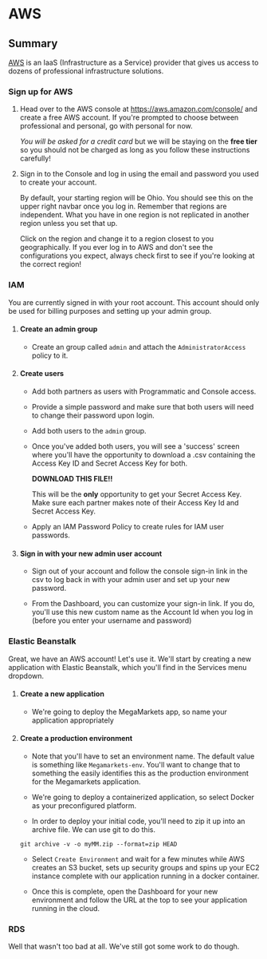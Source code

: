 # AWS

## Summary

[AWS](https://aws.amazon.com/) is an IaaS (Infrastructure as a Service) provider that gives us access to dozens of professional infrastructure solutions.  

### Sign up for AWS

1. Head over to the AWS console at https://aws.amazon.com/console/ and create a free AWS account.  If you're prompted to choose between professional and personal, go with personal for now.  

    *You will be asked for a credit card* but we will be staying on the **free tier** so you should not be charged as long as you follow these instructions carefully!

1. Sign in to the Console and log in using the email and password you used to create your account.

    By default, your starting region will be Ohio.  You should see this on the upper right navbar once you log in.  Remember that regions are independent.  What you have in one region is not replicated in another region unless you set that up.  

    Click on the region and change it to a region closest to you geographically.  If you ever log in to AWS and don't see the configurations you expect, always check first to see if you're looking at the correct region!

### IAM

You are currently signed in with your root account.  This account should only be used for billing purposes and setting up your admin group.

1. #### Create an admin group

    - Create an group called `admin` and attach the `AdministratorAccess` policy to it.

1. #### Create users

    - Add both partners as users with Programmatic and Console access.

    - Provide a simple password and make sure that both users will need to change their password upon login.

    - Add both users to the `admin` group.

    - Once you've added both users, you will see a 'success' screen where you'll have the opportunity to download a .csv containing the Access Key ID and Secret Access Key for both.  

        **DOWNLOAD THIS FILE!!**  

        This will be the **only** opportunity to get your Secret Access Key. Make sure each partner makes note of their Access Key Id and Secret Access Key.

    - Apply an IAM Password Policy to create rules for IAM user passwords.

1. #### Sign in with your new admin user account

    - Sign out of your account and follow the console sign-in link in the csv to log back in with your admin user and set up your new password.

    - From the Dashboard, you can customize your sign-in link.  If you do, you'll use this new custom name as the Account Id when you log in (before you enter your username and password)

### Elastic Beanstalk

Great, we have an AWS account!  Let's use it.  We'll start by creating a new application with Elastic Beanstalk, which you'll find in the Services menu dropdown.

1. #### Create a new application

    - We're going to deploy the MegaMarkets app, so name your application appropriately

1. #### Create a production environment

    - Note that you'll have to set an environment name.  The default value is something like `Megamarkets-env`.  You'll want to change that to something the easily identifies this as the production environment for the Megamarkets application.

    - We're going to deploy a containerized application, so select Docker as your preconfigured platform.

    - In order to deploy your initial code, you'll need to zip it up into an archive file.  We can use git to do this.

    ```git archive -v -o myMM.zip --format=zip HEAD```

    - Select `Create Environment` and wait for a few minutes while AWS creates an S3 bucket, sets up security groups and spins up your EC2 instance complete with our application running in a docker container.

    - Once this is complete, open the Dashboard for your new environment and follow the URL at the top to see your application running in the cloud.

### RDS

Well that wasn't too bad at all.  We've still got some work to do though.
